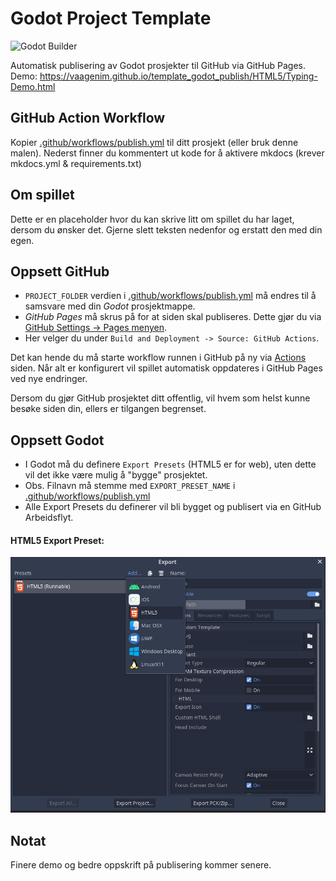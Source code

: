 # Godot Project Template
![Godot Builder](../../actions/workflows/publish.yml/badge.svg)

Automatisk publisering av Godot prosjekter til GitHub via GitHub Pages. Demo: https://vaagenim.github.io/template_godot_publish/HTML5/Typing-Demo.html

## GitHub Action Workflow
Kopier [.github/workflows/publish.yml](.github/workflows/publish.yml) til ditt prosjekt (eller bruk denne malen). Nederst finner du kommentert ut kode for å aktivere mkdocs (krever mkdocs.yml & requirements.txt)

## Om spillet
Dette er en placeholder hvor du kan skrive litt om spillet du har laget, dersom du ønsker det. Gjerne slett teksten nedenfor og erstatt den med din egen.

## Oppsett GitHub
- `PROJECT_FOLDER` verdien i [.github/workflows/publish.yml](.github/workflows/publish.yml) må endres til å samsvare med din _Godot_ prosjektmappe.
- _GitHub Pages_ må skrus på for at siden skal publiseres. Dette gjør du via [GitHub Settings -> Pages menyen](../../settings/pages). 
- Her velger du under `Build and Deployment -> Source: GitHub Actions`.

Det kan hende du må starte workflow runnen i GitHub på ny via [Actions](../../actions) siden. Når alt er konfigurert vil spillet automatisk oppdateres i GitHub Pages ved nye endringer.

Dersom du gjør GitHub prosjektet ditt offentlig, vil hvem som helst kunne besøke siden din, ellers er tilgangen begrenset.

## Oppsett Godot
- I Godot må du definere `Export Presets` (HTML5 er for web), uten dette vil det ikke være mulig å "bygge" prosjektet.
- Obs. Filnavn må stemme med `EXPORT_PRESET_NAME` i [.github/workflows/publish.yml](.github/workflows/publish.yml)
- Alle Export Presets du definerer vil bli bygget og publisert via en GitHub Arbeidsflyt.

#### HTML5 Export Preset:
![img_1.png](img_1.png)

## Notat
Finere demo og bedre oppskrift på publisering kommer senere.
